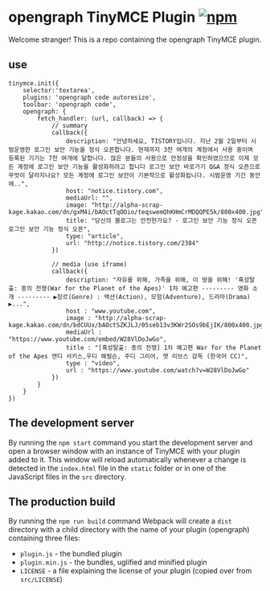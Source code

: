 # opengraph TinyMCE Plugin [![npm][npm-image]][npm-url]

[npm-image]: https://img.shields.io/npm/v/tinymce-plugin-opengraph.svg
[npm-url]: https://npmjs.org/package/tinymce-plugin-opengraph


Welcome stranger! This is a repo containing the opengraph TinyMCE plugin.

## use

```
tinymce.init({
	selector:'textarea',
	plugins: 'opengraph code autoresize',
	toolbar: 'opengraph code',
	opengraph: {
		fetch_handler: (url, callback) => {
			// summary
			callback({
				description: "안녕하세요, TISTORY입니다. 지난 2월 2일부터 시범운영한 로그인 보안 기능을 정식 오픈합니다. 현재까지 3천 여개의 계정에서 사용 중이며 등록된 기기는 7천 여개에 달합니다. 많은 분들의 사용으로 안정성을 확인하였으므로 이제 모든 계정에 로그인 보안 기능을 활성화하려고 합니다 로그인 보안 바로가기 Q&A 정식 오픈으로 무엇이 달라지나요? 모든 계정에 로그인 보안이 기본적으로 활성화됩니다. 시범운영 기간 동안에..",
				host: "notice.tistory.com",
				mediaUrl: "",
				image: "http://alpha-scrap-kage.kakao.com/dn/gxM4i/bAOctTqOOio/teqswemQhKHmCrMDQQPE5k/800x400.jpg",
				title: "당신의 블로그는 안전한가요? - 로그인 보안 기능 정식 오픈 로그인 보안 기능 정식 오픈",
				type: "article",
				url: "http://notice.tistory.com/2384"
			})

			// media (use iframe)
			callback({
				description: "자유를 위해, 가족을 위해, 이 땅을 위해! '혹성탈출: 종의 전쟁(War for the Planet of the Apes)' 1차 예고편 --------- 영화 소개 --------- ▶장르(Genre) : 액션(Action), 모험(Adventure), 드라마(Drama) ▶...",
				host : "www.youtube.com",
				image : "http://alpha-scrap-kage.kakao.com/dn/bdCUUx/bAOctSZKJLJ/05seb13v3KWr2SOs9bEjIK/800x400.jpg",
				mediaUrl : "https://www.youtube.com/embed/W28VlDoJwGo",
				title : "[혹성탈출: 종의 전쟁] 1차 예고편 War for the Planet of the Apes 앤디 서키스,우디 해럴슨, 주디 그리어, 맷 리브스 감독 (한국어 CC)",
				type : "video",
				url : "https://www.youtube.com/watch?v=W28VlDoJwGo"
			})
		}
	}
})
```

## The development server

By running the `npm start` command you start the development server and open a browser window with an instance of TinyMCE with your plugin added to it. This window will reload automatically whenever a change is detected in the `index.html` file in the `static` folder or in one of the JavaScript files in the `src` directory.

## The production build

By running the `npm run build` command Webpack will create a `dist` directory with a child directory with the name of your plugin (opengraph) containing three files:

* `plugin.js` - the bundled plugin
* `plugin.min.js` - the bundles, uglified and minified plugin
* `LICENSE` - a file explaining the license of your plugin (copied over from `src/LICENSE`) 
